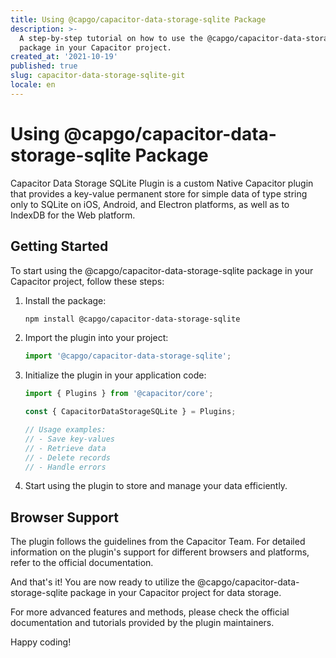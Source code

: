 ```yaml
---
title: Using @capgo/capacitor-data-storage-sqlite Package
description: >-
  A step-by-step tutorial on how to use the @capgo/capacitor-data-storage-sqlite
  package in your Capacitor project.
created_at: '2021-10-19'
published: true
slug: capacitor-data-storage-sqlite-git
locale: en
---
```


# Using @capgo/capacitor-data-storage-sqlite Package

Capacitor Data Storage SQLite Plugin is a custom Native Capacitor plugin that provides a key-value permanent store for simple data of type string only to SQLite on iOS, Android, and Electron platforms, as well as to IndexDB for the Web platform.

## Getting Started

To start using the @capgo/capacitor-data-storage-sqlite package in your Capacitor project, follow these steps:

1. Install the package:
   ```bash
   npm install @capgo/capacitor-data-storage-sqlite
   ```

2. Import the plugin into your project:
   ```javascript
   import '@capgo/capacitor-data-storage-sqlite';
   ```

3. Initialize the plugin in your application code:
   ```javascript
   import { Plugins } from '@capacitor/core';

   const { CapacitorDataStorageSQLite } = Plugins;

   // Usage examples:
   // - Save key-values
   // - Retrieve data
   // - Delete records
   // - Handle errors
   ```

4. Start using the plugin to store and manage your data efficiently.

## Browser Support

The plugin follows the guidelines from the Capacitor Team. For detailed information on the plugin's support for different browsers and platforms, refer to the official documentation.

And that's it! You are now ready to utilize the @capgo/capacitor-data-storage-sqlite package in your Capacitor project for data storage.

For more advanced features and methods, please check the official documentation and tutorials provided by the plugin maintainers.

Happy coding!
```
```
